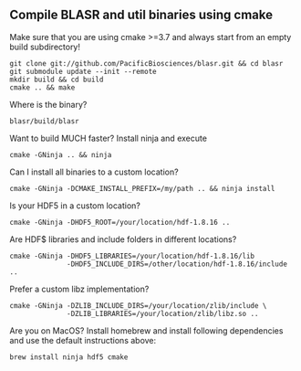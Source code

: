 ## Compile BLASR and util binaries using cmake

Make sure that you are using cmake >=3.7 and
always start from an empty build subdirectory!

    git clone git://github.com/PacificBiosciences/blasr.git && cd blasr
    git submodule update --init --remote
    mkdir build && cd build
    cmake .. && make

Where is the binary?

    blasr/build/blasr

Want to build MUCH faster? Install ninja and execute

    cmake -GNinja .. && ninja

Can I install all binaries to a custom location?

    cmake -GNinja -DCMAKE_INSTALL_PREFIX=/my/path .. && ninja install

Is your HDF5 in a custom location?

    cmake -GNinja -DHDF5_ROOT=/your/location/hdf-1.8.16 ..

Are HDF$ libraries and include folders in different locations?

    cmake -GNinja -DHDF5_LIBRARIES=/your/location/hdf-1.8.16/lib
                  -DHDF5_INCLUDE_DIRS=/other/location/hdf-1.8.16/include ..

Prefer a custom libz implementation?

    cmake -GNinja -DZLIB_INCLUDE_DIRS=/your/location/zlib/include \
                  -DZLIB_LIBRARIES=/your/location/zlib/libz.so ..

Are you on MacOS? Install homebrew and install following dependencies and
use the default instructions above:

    brew install ninja hdf5 cmake

